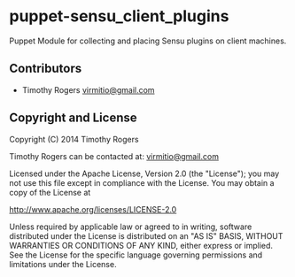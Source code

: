 puppet-sensu_client_plugins
===========

Puppet Module for collecting and placing Sensu plugins on client machines.

Contributors
------------

 * Timothy Rogers <virmitio@gmail.com>

Copyright and License
---------------------

Copyright (C) 2014 Timothy Rogers

Timothy Rogers can be contacted at: virmitio@gmail.com

Licensed under the Apache License, Version 2.0 (the "License");
you may not use this file except in compliance with the License.
You may obtain a copy of the License at

  http://www.apache.org/licenses/LICENSE-2.0

Unless required by applicable law or agreed to in writing, software
distributed under the License is distributed on an "AS IS" BASIS,
WITHOUT WARRANTIES OR CONDITIONS OF ANY KIND, either express or implied.
See the License for the specific language governing permissions and
limitations under the License.
